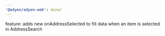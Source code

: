 ```yaml
---
'@adyen/adyen-web': minor
---
```


feature: adds new onAddressSelected to fill data when an item is selected in AddressSearch
